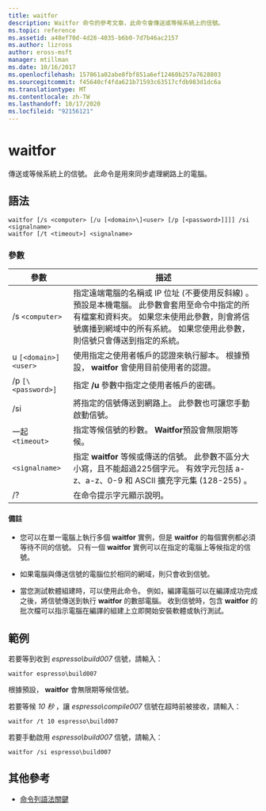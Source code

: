 ```yaml
---
title: waitfor
description: Waitfor 命令的參考文章，此命令會傳送或等候系統上的信號。
ms.topic: reference
ms.assetid: a48ef70d-4d28-4035-b6b0-7d7b46ac2157
ms.author: lizross
author: eross-msft
manager: mtillman
ms.date: 10/16/2017
ms.openlocfilehash: 157861a02abe8fbf851a6ef12460b257a7628803
ms.sourcegitcommit: f45640cf4fda621b71593c63517cfdb983d1dc6a
ms.translationtype: MT
ms.contentlocale: zh-TW
ms.lasthandoff: 10/17/2020
ms.locfileid: "92156121"
---
```

# <a name="waitfor"></a>waitfor

傳送或等候系統上的信號。 此命令是用來同步處理網路上的電腦。

## <a name="syntax"></a>語法

```
waitfor [/s <computer> [/u [<domain>\]<user> [/p [<password>]]]] /si <signalname>
waitfor [/t <timeout>] <signalname>
```

### <a name="parameters"></a>參數

| 參數 | 描述 |
|--|--|
| /s `<computer>` | 指定遠端電腦的名稱或 IP 位址 (不要使用反斜線) 。 預設是本機電腦。 此參數會套用至命令中指定的所有檔案和資料夾。 如果您未使用此參數，則會將信號廣播到網域中的所有系統。 如果您使用此參數，則信號只會傳送到指定的系統。 |
| u `[<domain>]<user>` | 使用指定之使用者帳戶的認證來執行腳本。 根據預設， **waitfor** 會使用目前使用者的認證。 |
| /p `[\<password>]` | 指定 **/u** 參數中指定之使用者帳戶的密碼。 |
| /si | 將指定的信號傳送到網路上。 此參數也可讓您手動啟動信號。 |
| 一起 `<timeout>` | 指定等候信號的秒數。 **Waitfor**預設會無限期等候。 |
| `<signalname>` | 指定 **waitfor** 等候或傳送的信號。 此參數不區分大小寫，且不能超過225個字元。 有效字元包括 a-z、a-z、0-9 和 ASCII 擴充字元集 (128-255) 。 |
| /? | 在命令提示字元顯示說明。 |

#### <a name="remarks"></a>備註

- 您可以在單一電腦上執行多個 **waitfor** 實例，但是 **waitfor** 的每個實例都必須等待不同的信號。 只有一個 **waitfor** 實例可以在指定的電腦上等候指定的信號。

- 如果電腦與傳送信號的電腦位於相同的網域，則只會收到信號。

- 當您測試軟體組建時，可以使用此命令。 例如，編譯電腦可以在編譯成功完成之後，將信號傳送到執行 **waitfor** 的數部電腦。 收到信號時，包含 **waitfor** 的批次檔可以指示電腦在編譯的組建上立即開始安裝軟體或執行測試。

## <a name="examples"></a>範例

若要等到收到 *espresso\build007* 信號，請輸入：

```
waitfor espresso\build007
```

根據預設， **waitfor** 會無限期等候信號。

若要等候 *10 秒* ，讓 *espresso\compile007* 信號在超時前被接收，請輸入：

```
waitfor /t 10 espresso\build007
```

若要手動啟用 *espresso\build007* 信號，請輸入：

```
waitfor /si espresso\build007
```

## <a name="additional-references"></a>其他參考

- [命令列語法關鍵](command-line-syntax-key.md)
